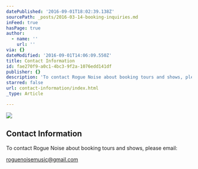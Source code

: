 ```yaml
---
datePublished: '2016-09-01T18:02:39.138Z'
sourcePath: _posts/2016-03-14-booking-inquiries.md
inFeed: true
hasPage: true
author:
  - name: ''
    url: ''
via: {}
dateModified: '2016-09-01T14:06:09.550Z'
title: Contact Information
id: fae270f9-a0c1-4bc3-9f2a-1076edd141df
publisher: {}
description: 'To contact Rogue Noise about booking tours and shows, please email:'
starred: false
url: contact-information/index.html
_type: Article

---
```

![](https://the-grid-user-content.s3-us-west-2.amazonaws.com/d3c8e5e1-9db1-4998-a307-112327b0d8fb.png)

## Contact Information

To contact Rogue Noise about booking tours and shows, please email:

roguenoisemusic@gmail.com